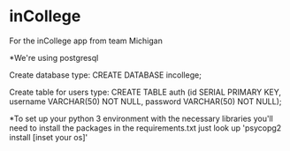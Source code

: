 # inCollege
For the inCollege app from team Michigan

*We're using postgresql

Create database type:
CREATE DATABASE incollege;

Create table for users type:
CREATE TABLE auth (id SERIAL PRIMARY KEY, username VARCHAR(50) NOT NULL, password VARCHAR(50) NOT NULL);


*To set up your python 3 environment with the necessary libraries you'll need to install the packages in the requirements.txt
just look up 'psycopg2 install [inset your os]'